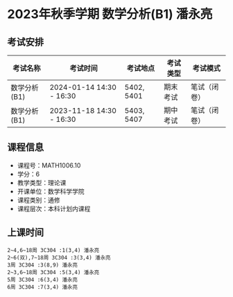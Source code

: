 # 2023年秋季学期 数学分析(B1) 潘永亮




## 考试安排

| 考试名称 | 考试时间 | 考试地点 | 考试类型 | 考试模式 |
| -------- | -------- | -------- | -------- | -------- |
| 数学分析(B1) | 2024-01-14 14:30 - 16:30 | 5402, 5401 | 期末考试 | 笔试（闭卷） |
| 数学分析(B1) | 2023-11-18 14:30 - 16:30 | 5403, 5407 | 期中考试 | 笔试（闭卷） |





## 课程信息

- 课程号：MATH1006.10
- 学分：6
- 教学类型：理论课
- 开课单位：数学科学学院
- 课程类别：通修
- 课程层次：本科计划内课程

## 上课时间

```
2~4,6~18周 3C304 :1(3,4) 潘永亮
2~6(双),7~18周 3C304 :3(3,4) 潘永亮
3周 3C304 :3(8,9) 潘永亮
2~3,6~18周 3C304 :5(3,4) 潘永亮
5周 3C304 :6(3,4) 潘永亮
6周 3C304 :7(3,4) 潘永亮
```

